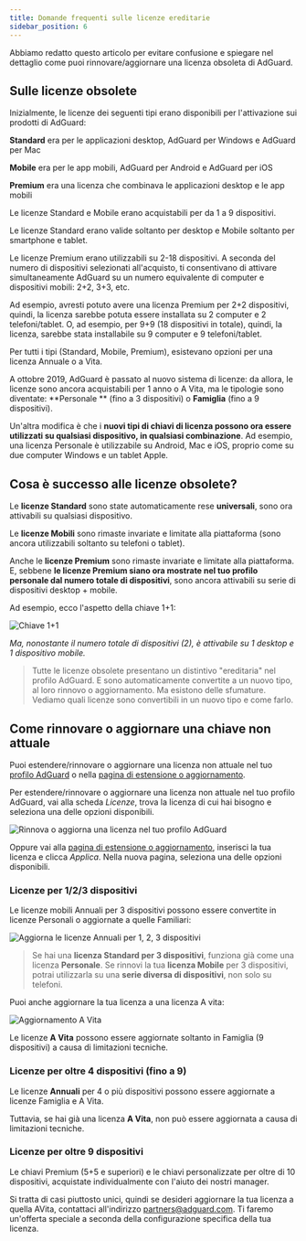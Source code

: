 ```yaml
---
title: Domande frequenti sulle licenze ereditarie
sidebar_position: 6
---
```


Abbiamo redatto questo articolo per evitare confusione e spiegare nel dettaglio come puoi rinnovare/aggiornare una licenza obsoleta di AdGuard.

## Sulle licenze obsolete

Inizialmente, le licenze dei seguenti tipi erano disponibili per l'attivazione sui prodotti di AdGuard:

**Standard** era per le applicazioni desktop, AdGuard per Windows e AdGuard per Mac

**Mobile** era per le app mobili, AdGuard per Android e AdGuard per iOS

**Premium** era una licenza che combinava le applicazioni desktop e le app mobili

Le licenze Standard e Mobile erano acquistabili per da 1 a 9 dispositivi.

Le licenze Standard erano valide soltanto per desktop e Mobile soltanto per smartphone e tablet.

Le licenze Premium erano utilizzabili su 2-18 dispositivi. A seconda del numero di dispositivi selezionati all'acquisto, ti consentivano di attivare simultaneamente AdGuard su un numero equivalente di computer e dispositivi mobili: 2+2, 3+3, etc.

Ad esempio, avresti potuto avere una licenza Premium per 2+2 dispositivi, quindi, la licenza sarebbe potuta essere installata su 2 computer e 2 telefoni/tablet. O, ad esempio, per 9+9 (18 dispositivi in totale), quindi, la licenza, sarebbe stata installabile su 9 computer e 9 telefoni/tablet.

Per tutti i tipi (Standard, Mobile, Premium), esistevano opzioni per una licenza Annuale o a Vita.

A ottobre 2019, AdGuard è passato al nuovo sistema di licenze: da allora, le licenze sono ancora acquistabili per 1 anno o A Vita, ma le tipologie sono diventate: **Personale ** (fino a 3 dispositivi) o **Famiglia** (fino a 9 dispositivi).

Un'altra modifica è che i **nuovi tipi di chiavi di licenza possono ora essere utilizzati su qualsiasi dispositivo, in qualsiasi combinazione**. Ad esempio, una licenza Personale è utilizzabile su Android, Mac e iOS, proprio come su due computer Windows e un tablet Apple.

## Cosa è successo alle licenze obsolete?

Le **licenze Standard** sono state automaticamente rese **universali**, sono ora attivabili su qualsiasi dispositivo.

Le **licenze Mobili** sono rimaste invariate e limitate alla piattaforma (sono ancora utilizzabili soltanto su telefoni o tablet).

Anche le **licenze Premium** sono rimaste invariate e limitate alla piattaforma. E, sebbene **le licenze Premium siano ora mostrate nel tuo profilo personale dal numero totale di dispositivi**, sono ancora attivabili su serie di dispositivi desktop + mobile.

Ad esempio, ecco l'aspetto della chiave 1+1:

![Chiave 1+1](https://cdn.adtidy.org/blog/new/7rh5nlicense1.png)

*Ma, nonostante il numero totale di dispositivi (2), è attivabile su 1 desktop e 1 dispositivo mobile.*
> Tutte le licenze obsolete presentano un distintivo "ereditaria" nel profilo AdGuard. E sono automaticamente convertite a un nuovo tipo, al loro rinnovo o aggiornamento. Ma esistono delle sfumature. Vediamo quali licenze sono convertibili in un nuovo tipo e come farlo.

## Come rinnovare o aggiornare una chiave non attuale

Puoi estendere/rinnovare o aggiornare una licenza non attuale nel tuo [profilo AdGuard](https://adguardaccount.com) o nella [pagina di estensione o aggiornamento](https://adguard.com/renew.html).

Per estendere/rinnovare o aggiornare una licenza non attuale nel tuo profilo AdGuard, vai alla scheda *Licenze*, trova la licenza di cui hai bisogno e seleziona una delle opzioni disponibili.

![Rinnova o aggiorna una licenza nel tuo profilo AdGuard](https://cdn.adtidy.org/blog/new/rf4zgklicense2.png)

Oppure vai alla [pagina di estensione o aggiornamento](https://adguard.com/renew.html), inserisci la tua licenza e clicca *Applica*. Nella nuova pagina, seleziona una delle opzioni disponibili.

### Licenze per 1/2/3 dispositivi

Le licenze mobili Annuali per 3 dispositivi possono essere convertite in licenze Personali o aggiornate a quelle Familiari:

![Aggiorna le licenze Annuali per 1, 2, 3 dispositivi](https://cdn.adtidy.org/blog/new/fh5r7upgrade3.png)

> Se hai una **licenza Standard per 3 dispositivi**, funziona già come una licenza **Personale**. Se rinnovi la tua **licenza Mobile** per 3 dispositivi, potrai utilizzarla su una **serie diversa di dispositivi**, non solo su telefoni.

Puoi anche aggiornare la tua licenza a una licenza A vita:

![Aggiornamento A Vita](https://cdn.adtidy.org/blog/new/7j4l6gupgrade4.png)

Le licenze **A Vita** possono essere aggiornate soltanto in Famiglia (9 dispositivi) a causa di limitazioni tecniche.

### Licenze per oltre 4 dispositivi (fino a 9)

Le licenze **Annuali** per 4 o più dispositivi possono essere aggiornate a licenze Famiglia e A Vita.

Tuttavia, se hai già una licenza **A Vita**, non può essere aggiornata a causa di limitazioni tecniche.

### Licenze per oltre 9 dispositivi

Le chiavi Premium (5+5 e superiori) e le chiavi personalizzate per oltre di 10 dispositivi, acquistate individualmente con l'aiuto dei nostri manager.

Si tratta di casi piuttosto unici, quindi se desideri aggiornare la tua licenza a quella AVita, contattaci all'indirizzo partners@adguard.com. Ti faremo un'offerta speciale a seconda della configurazione specifica della tua licenza.
